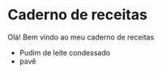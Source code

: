 # Caderno de receitas 

Olá! Bem vindo ao meu caderno de receitas 

- Pudim de leite condessado
- pavê
